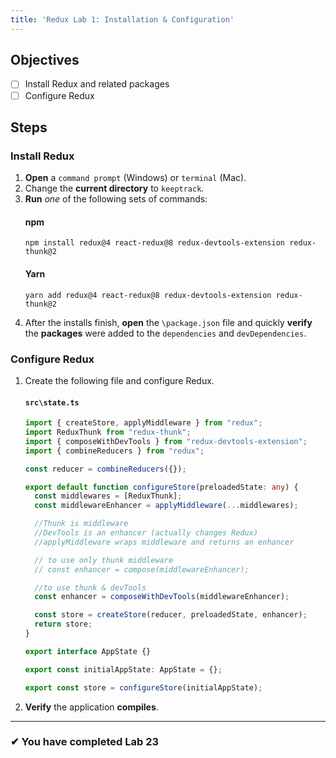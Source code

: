```yaml
---
title: 'Redux Lab 1: Installation & Configuration'
---
```


## Objectives

- [ ] Install Redux and related packages
- [ ] Configure Redux

## Steps

### Install Redux

1. **Open** a `command prompt` (Windows) or `terminal` (Mac).
1. Change the **current directory** to `keeptrack`.
1. **Run** _one_ of the following sets of commands:
   #### npm
   ```shell
   npm install redux@4 react-redux@8 redux-devtools-extension redux-thunk@2
   ```
   #### Yarn
   ```shell
   yarn add redux@4 react-redux@8 redux-devtools-extension redux-thunk@2
   ```
1. After the installs finish, **open** the `\package.json` file and quickly **verify** the **packages** were added to the `dependencies` and `devDependencies`.

### Configure Redux

1. Create the following file and configure Redux.

   #### `src\state.ts`

   ```ts
   import { createStore, applyMiddleware } from "redux";
   import ReduxThunk from "redux-thunk";
   import { composeWithDevTools } from "redux-devtools-extension";
   import { combineReducers } from "redux";

   const reducer = combineReducers({});

   export default function configureStore(preloadedState: any) {
     const middlewares = [ReduxThunk];
     const middlewareEnhancer = applyMiddleware(...middlewares);

     //Thunk is middleware
     //DevTools is an enhancer (actually changes Redux)
     //applyMiddleware wraps middleware and returns an enhancer

     // to use only thunk middleware
     // const enhancer = compose(middlewareEnhancer);

     //to use thunk & devTools
     const enhancer = composeWithDevTools(middlewareEnhancer);

     const store = createStore(reducer, preloadedState, enhancer);
     return store;
   }

   export interface AppState {}

   export const initialAppState: AppState = {};

   export const store = configureStore(initialAppState);
   ```

1. **Verify** the application **compiles**.

---

### &#10004; You have completed Lab 23
